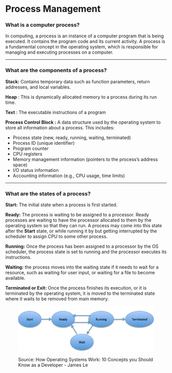 # Process Management

### What is a computer process?

In computing, a process is an instance of a computer program that is being executed. It contains the program code and its current activity. A process is a fundamental concept in the operating system, which is responsible for managing and executing processes on a computer.

***

### What are the components of a process?

**Stack:** Contains temporary data such as function parameters, return addresses, and local variables.

**Heap** : This is dynamically allocated memory to a process during its run time.

**Text** : The executable instructions of a program

**Process Control Block :** A data structure used by the operating system to store all information about a process. This includes:

* Process state (new, ready, running, waiting, terminated)
* Process ID (unique identifier)
* Program counter
* CPU registers
* Memory management information (pointers to the process’s address space)
* I/O status information
* Accounting information (e.g., CPU usage, time limits)

***

### What are the states of a process?

**Start:** The initial state when a process is first started.

**Ready:** The process is waiting to be assigned to a processor. Ready processes are waiting to have the processor allocated to them by the operating system so that they can run. A process may come into this state after the **Start** state, or while running it by but getting interrupted by the scheduler to assign CPU to some other process.

**Running:** Once the process has been assigned to a processor by the OS scheduler, the process state is set to running and the processor executes its instructions.

**Waiting:** the process moves into the waiting state if it needs to wait for a resource, such as waiting for user input, or waiting for a file to become available.

**Terminated or Exit:** Once the process finishes its execution, or it is terminated by the operating system, it is moved to the terminated state where it waits to be removed from main memory.

<figure><img src="../../.gitbook/assets/image.png" alt=""><figcaption><p>Source: How Operating Systems Work: 10 Concepts you Should Know as a Developer - James Le</p></figcaption></figure>

